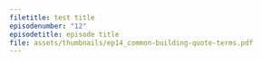 ```yaml
---
filetitle: test title
episodenumber: "12"
episodetitle: episode title
file: assets/thumbnails/ep14_common-building-quote-terms.pdf
---
```

